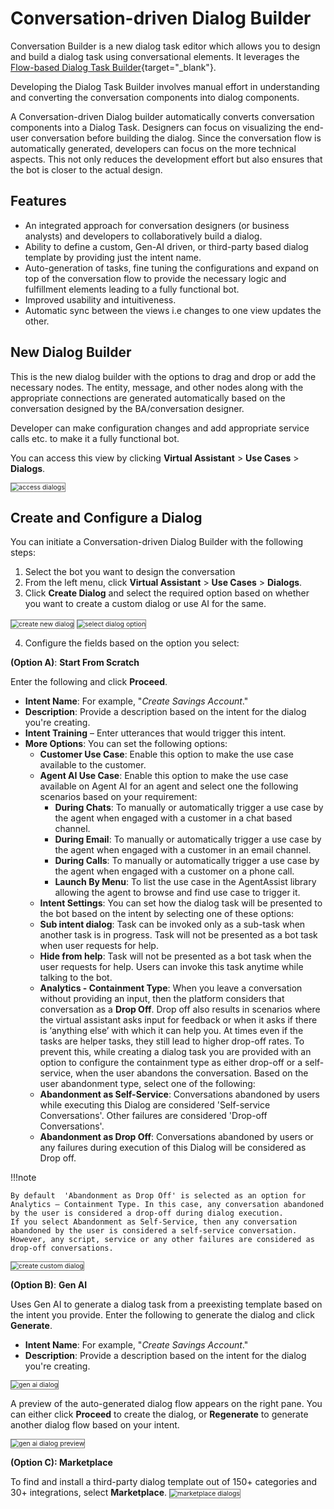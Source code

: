 # Conversation-driven Dialog Builder

Conversation Builder is a new dialog task editor which allows you to design and build a dialog task using conversational elements. It leverages the [Flow-based Dialog Task Builder](/docs/xo/automation/use-cases/dialogs/dialog-tasks-overview/){target="_blank"}.

Developing the Dialog Task Builder involves manual effort in understanding and converting the conversation components into dialog components.

A Conversation-driven Dialog builder automatically converts conversation components into a Dialog Task. Designers can focus on visualizing the end-user conversation before building the dialog. Since the conversation flow is automatically generated, developers can focus on the more technical aspects. This not only reduces the development effort but also ensures that the bot is closer to the actual design.

## Features

* An integrated approach for conversation designers (or business analysts) and developers to collaboratively build a dialog.
* Ability to define a custom, Gen-AI driven, or third-party based dialog template by providing just the intent name.
* Auto-generation of tasks, fine tuning the configurations and expand on top of the conversation flow to provide the necessary logic and fulfillment elements leading to a fully functional bot.
* Improved usability and intuitiveness.
* Automatic sync between the views i.e changes to one view updates the other.

## New Dialog Builder

This is the new dialog builder with the options to drag and drop or add the necessary nodes. The entity, message, and other nodes along with the appropriate connections are generated automatically based on the conversation designed by the BA/conversation designer.

Developer can make configuration changes and add appropriate service calls etc. to make it a fully functional bot.

You can access this view by clicking **Virtual Assistant** > **Use Cases** > **Dialogs**.

<img src="../images/access-dialogs.png" alt="access dialogs" title="access dialogs" style="border: 1px solid gray; zoom:75%;">

## Create and Configure a Dialog

You can initiate a Conversation-driven Dialog Builder with the following steps:

1. Select the bot you want to design the conversation
2. From the left menu, click **Virtual Assistant** > **Use Cases** > **Dialogs**.
3. Click **Create Dialog** and select the required option based on whether you want to create a custom dialog or use AI for the same.
<img src="../images/create-new-dialog.png" alt="create new dialog" title="create new dialog" style="border: 1px solid gray; zoom:75%;">
<img src="../images/select-dialog-option.png" alt="select dialog option" title="select dialog option" style="border: 1px solid gray; zoom:75%;">

4. Configure the fields based on the option you select:

  **(Option A)**: **Start From Scratch**
    
  Enter the following and click **Proceed**.
 * **Intent Name**: For example, "*Create Savings Account*."
 * **Description**: Provide a description based on the intent for the dialog you're creating.
 * **Intent Training** – Enter utterances that would trigger this intent.
 * **More Options**: You can set the following options:
   * **Customer Use Case**: Enable this option to make the use case available to the customer.
   * **Agent AI Use Case**: Enable this option to make the use case available on Agent AI for an agent and select one the following scenarios based on your requirement:
     * **During Chats**: To manually or automatically trigger a use case by the agent when engaged with a customer in a chat based channel.
     * **During Email**: To manually or automatically trigger a use case by the agent when engaged with a customer in an email channel.
     * **During Calls**: To manually or automatically trigger a use case by the agent when engaged with a customer on a phone call.
     * **Launch By Menu**: To list the use case in the AgentAssist library allowing the agent to browse and find use case to trigger it.
    * **Intent Settings**: You can set how the dialog task will be presented to the bot based on the intent by selecting one of these options:
    * **Sub intent dialog**: Task can be invoked only as a sub-task when another task is in progress. Task will not be presented as a bot task when user requests for help.
    * **Hide from help**: Task will not be presented as a bot task when the user requests for help. Users can invoke this task anytime while talking to the bot.
    * **Analytics - Containment Type**: When you leave a conversation without providing an input, then the platform considers that conversation as a **Drop Off**. Drop off also results in scenarios where the virtual assistant asks input for feedback or when it asks if there is  ‘anything else’ with which it can help you. At times even if the tasks are helper tasks, they still lead to higher drop-off rates. To prevent this, while creating a dialog task you are provided with an option to configure the containment type as either drop-off or a self-service, when the user abandons the conversation. Based on the user abandonment type, select one of the following:
    * **Abandonment as Self-Service**: Conversations abandoned by users while executing this Dialog are considered 'Self-service Conversations'. Other failures are considered 'Drop-off Conversations'.
    * **Abandonment as Drop Off**: Conversations abandoned by users or any failures during execution of this Dialog will be considered as Drop off.

!!!note

    By default  'Abandonment as Drop Off' is selected as an option for Analytics – Containment Type. In this case, any conversation abandoned by the user is considered a drop-off during dialog execution.
    If you select Abandonment as Self-Service, then any conversation abandoned by the user is considered a self-service conversation.  However, any script, service or any other failures are considered as drop-off conversations.

<img src="../images/create-custom-dialog.png" alt="create custom dialog" title="create custom dialog" style="border: 1px solid gray; zoom:75%;">

**(Option B)**: **Gen AI** 

Uses Gen AI to generate a dialog task from a preexisting template based on the intent you provide. Enter the following to generate the dialog and click **Generate**.
* **Intent Name**: For example, "*Create Savings Account*."
* **Description**: Provide a description based on the intent for the dialog you're creating.
    
<img src="../images/gen-ai-based-dialog.png" alt="gen ai dialog" title="gen ai dialog" style="border: 1px solid gray; zoom:75%;">

A preview of the auto-generated dialog flow appears on the right pane. You can either click **Proceed** to create the dialog, or **Regenerate** to generate another dialog flow based on your intent.

<img src="../images/preview-gen-a-dalog.png" alt="gen ai dialog preview" title="gen ai dialog preview" style="border: 1px solid gray; zoom:75%;">

**(Option C): Marketplace**

To find and install a third-party dialog template out of 150+ categories and 30+ integrations, select **Marketplace**.
<img src="../images/market-place-dialogs.png" alt="marketplace dialogs" title="marketplace dialogs" style="border: 1px solid gray; zoom:75%;">